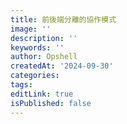 ```yaml
---
title: 前後端分離的協作模式
image: ''
description: ''
keywords: ''
author: Opshell
createdAt: '2024-09-30'
categories:
tags:
editLink: true
isPublished: false
---
```


